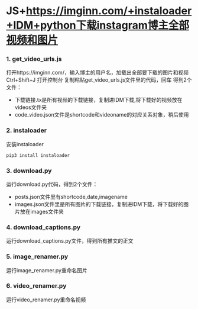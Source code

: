 # JS+https://imginn.com/+instaloader+IDM+python下载instagram博主全部视频和图片

### 1. get_video_urls.js
打开https://imginn.com/，输入博主的用户名，加载出全部要下载的图片和视频
Ctrl+Shift+J 打开控制台
复制粘贴get_video_urls.js文件里的代码，回车
得到2个文件：
- 下载链接.tx是所有视频的下载链接，复制进IDM下载,将下载好的视频放在videos文件夹
- code_video.json文件是shortcode和videoname的对应关系对象，稍后使用

### 2. instaloader
安装instaloader
```bash
pip3 install instaloader
```

### 3. download.py
运行download.py代码，得到2个文件：
- posts.json文件里有shortcode,date,imagename
- images.json文件里是所有图片的下载链接，复制进IDM下载，将下载好的图片放在images文件夹

### 4. download_captions.py
运行download_captions.py文件，得到所有推文的正文

### 5. image_renamer.py
运行image_renamer.py重命名图片

### 6. video_renamer.py
运行video_renamer.py重命名视频